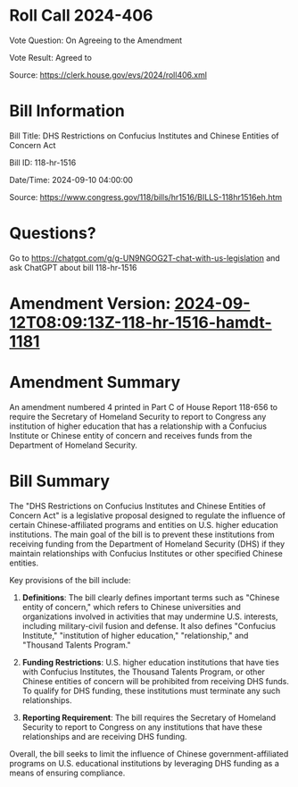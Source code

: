 # Roll Call 2024-406

Vote Question: On Agreeing to the Amendment

Vote Result: Agreed to

Source: https://clerk.house.gov/evs/2024/roll406.xml

# Bill Information

Bill Title: DHS Restrictions on Confucius Institutes and Chinese Entities of Concern Act

Bill ID: 118-hr-1516

Date/Time: 2024-09-10 04:00:00

Source: https://www.congress.gov/118/bills/hr1516/BILLS-118hr1516eh.htm

# Questions?

Go to https://chatgpt.com/g/g-UN9NGOG2T-chat-with-us-legislation and ask ChatGPT about bill 118-hr-1516

# Amendment Version: [2024-09-12T08:09:13Z-118-hr-1516-hamdt-1181](../bills/118-hr-1516/2024-09-12T08:09:13Z-118-hr-1516-hamdt-1181.txt)

# Amendment Summary
An amendment numbered 4 printed in Part C of House Report 118-656 to require the Secretary of Homeland Security to report to Congress any institution of higher education that has a relationship with a Confucius Institute or Chinese entity of concern and receives funds from the Department of Homeland Security.

# Bill Summary
The "DHS Restrictions on Confucius Institutes and Chinese Entities of Concern Act" is a legislative proposal designed to regulate the influence of certain Chinese-affiliated programs and entities on U.S. higher education institutions. The main goal of the bill is to prevent these institutions from receiving funding from the Department of Homeland Security (DHS) if they maintain relationships with Confucius Institutes or other specified Chinese entities.

Key provisions of the bill include:

1. **Definitions**: The bill clearly defines important terms such as "Chinese entity of concern," which refers to Chinese universities and organizations involved in activities that may undermine U.S. interests, including military-civil fusion and defense. It also defines "Confucius Institute," "institution of higher education," "relationship," and "Thousand Talents Program."

2. **Funding Restrictions**: U.S. higher education institutions that have ties with Confucius Institutes, the Thousand Talents Program, or other Chinese entities of concern will be prohibited from receiving DHS funds. To qualify for DHS funding, these institutions must terminate any such relationships.

3. **Reporting Requirement**: The bill requires the Secretary of Homeland Security to report to Congress on any institutions that have these relationships and are receiving DHS funding.

Overall, the bill seeks to limit the influence of Chinese government-affiliated programs on U.S. educational institutions by leveraging DHS funding as a means of ensuring compliance.
